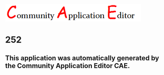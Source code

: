 ![CAE](https://github.com/GHProjectsTest/CAE-Deployment-Temp/blob/master/img/logo.png)  

252
===================


This application was automatically generated by the Community Application Editor CAE.  
---------------
